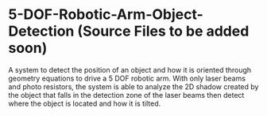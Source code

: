 # 5-DOF-Robotic-Arm-Object-Detection (Source Files to be added soon)
A system to detect the position of an object and how it is oriented through geometry equations to drive a 5 DOF robotic arm. With only laser beams and photo resistors, the system is able to analyze the 2D shadow created by the object that falls in the detection zone of the laser beams then detect where the object is located and how it is tilted.
